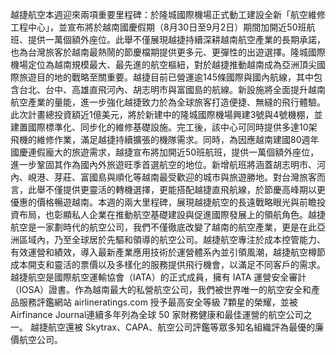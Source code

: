 越捷航空本週迎來兩項重要里程碑：於隆城國際機場正式動工建設全新「航空維修工程中心」，並宣布將於越南國慶假期（8月30日至9月2日）期間加開近50班航班、提供一萬個額外座位。此舉不僅展現越捷持續深耕越南航空產業的長期承諾，也為台灣旅客於越南最熱鬧的節慶檔期提供更多元、更彈性的出遊選擇。隆城國際機場定位為越南規模最大、最先進的航空樞紐，對於越捷推動越南成為亞洲頂尖國際旅遊目的地的戰略至關重要。越捷目前已營運逾145條國際與國內航線，其中包含台北、台中、高雄直飛河內、胡志明市與富國島的航線。新設施將全面提升越南航空產業的量能，進一步強化越捷致力於為全球旅客打造便捷、無縫的飛行體驗。此次計畫總投資額近1億美元，將於新建中的隆城國際機場興建3號與4號機棚，並建置國際標準化、同步化的維修基礎設施。完工後，該中心可同時提供多達10架飛機的維修作業，滿足越捷持續擴張的機隊需求。同時，為因應越南建國80週年國慶連假龐大的旅遊需求，越捷宣布將加開近50班航班，提供一萬個額外座位，進一步鞏固其作為國內外旅遊旺季首選航空的地位。新增航班將涵蓋胡志明市、河內、峴港、芽莊、富國島與順化等越南最受歡迎的城市與旅遊勝地。對台灣旅客而言，此舉不僅提供更靈活的轉機選擇，更能搭配越捷直飛航線，於節慶高峰期以更優惠的價格暢遊越南。本週的兩大里程碑，展現越捷航空的長遠戰略眼光與前瞻投資布局，也彰顯私人企業在推動航空基礎建設與促進國際發展上的領航角色。越捷航空是一家劃時代的航空公司，我們不僅徹底改變了越南的航空產業，更是在此亞洲區域內，乃至全球居於先驅和領導的航空公司。越捷航空專注於成本控管能力、有效運營和績效，導入最新產業應用技術於運營體系內並引領風潮，越捷航空樽節成本開支和靈活的票價以及多樣化的服務提供飛行機會，以滿足不同客戶的需求。越捷航空是國際航空運輸協會（IATA）的正式成員，擁有 IATA 運營安全審計 （IOSA）證書。作為越南最大的私營航空公司，我們被世界唯一的航空安全和產品服務評鑑網站 airlineratings.com 授予最高安全等級 7顆星的榮耀，並被 Airfinance Journal連續多年列為全球 50 家財務健康和最佳運營的航空公司之一。 越捷航空還被 Skytrax、CAPA、航空公司評鑑等眾多知名組織評為最優的廉價航空公司。